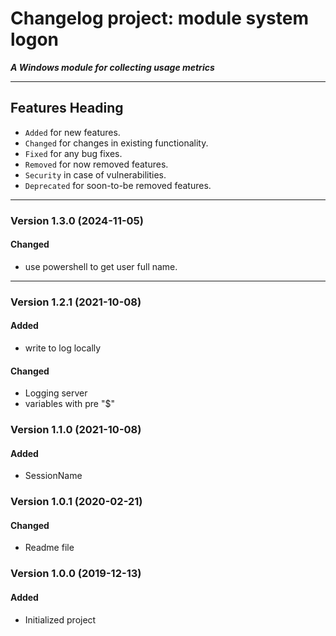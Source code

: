 # Changelog project: module system logon
***A Windows module for collecting usage metrics***

---

## Features Heading
- `Added` for new features.
- `Changed` for changes in existing functionality.
- `Fixed` for any bug fixes.
- `Removed` for now removed features.
- `Security` in case of vulnerabilities.
- `Deprecated` for soon-to-be removed features.

[//]: # (Copy paste pallette)
[//]: # (#### Added)
[//]: # (#### Changed)
[//]: # (#### Fixed)
[//]: # (#### Removed)
[//]: # (#### Security)
[//]: # (#### Deprecated)

---

### Version 1.3.0 (2024-11-05)
#### Changed
- use powershell to get user full name.

---


### Version 1.2.1 (2021-10-08)
#### Added
- write to log locally

#### Changed
- Logging server
- variables with pre "$"


### Version 1.1.0 (2021-10-08)
#### Added
- SessionName

### Version 1.0.1 (2020-02-21)
#### Changed
- Readme file


### Version 1.0.0 (2019-12-13)
#### Added
- Initialized project
